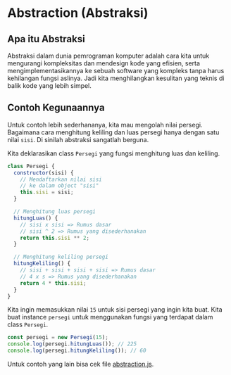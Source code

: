 # Abstraction (Abstraksi)

## Apa itu Abstraksi

Abstraksi dalam dunia pemrograman komputer adalah cara kita untuk mengurangi kompleksitas dan mendesign kode yang efisien, serta mengimplementasikannya ke sebuah software yang kompleks tanpa harus kehilangan fungsi aslinya. Jadi kita menghilangkan kesulitan yang teknis di balik kode yang lebih simpel.

## Contoh Kegunaannya

Untuk contoh lebih sederhananya, kita mau mengolah nilai persegi. Bagaimana cara menghitung keliling dan luas persegi hanya dengan satu nilai `sisi`. Di sinilah abstraksi sangatlah berguna.

Kita deklarasikan class `Persegi` yang fungsi menghitung luas dan keliling.

```js
class Persegi {
  constructor(sisi) {
    // Mendaftarkan nilai sisi
    // ke dalam object "sisi"
    this.sisi = sisi;
  }

  // Menghitung luas persegi
  hitungLuas() {
    // sisi x sisi => Rumus dasar
    // sisi ^ 2 => Rumus yang disederhanakan
    return this.sisi ** 2;
  }

  // Menghitung keliling persegi
  hitungKeliling() {
    // sisi + sisi + sisi + sisi => Rumus dasar
    // 4 x s => Rumus yang disederhanakan
    return 4 * this.sisi;
  }
}
```

Kita ingin memasukkan nilai `15` untuk sisi persegi yang ingin kita buat. Kita buat instance `persegi` untuk menggunakan fungsi yang terdapat dalam class `Persegi`.

```js
const persegi = new Persegi(15);
console.log(persegi.hitungLuas()); // 225
console.log(persegi.hitungKeliling()); // 60
```

Untuk contoh yang lain bisa cek file [abstraction.js](abstraction.js).
